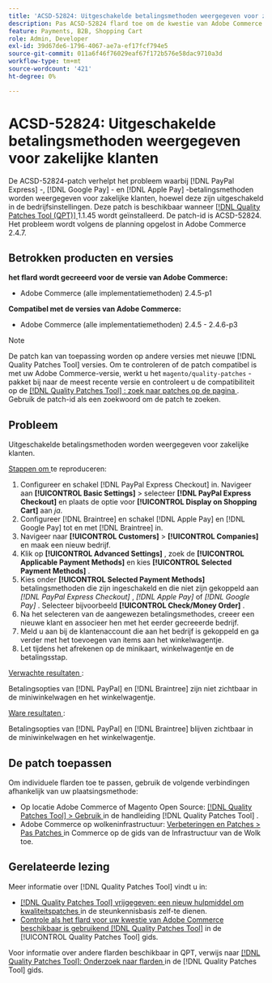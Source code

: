 ```yaml
---
title: 'ACSD-52824: Uitgeschakelde betalingsmethoden weergegeven voor zakelijke klanten'
description: Pas ACSD-52824 flard toe om de kwestie van Adobe Commerce te bevestigen waar  [!DNL PayPal Express], [!DNL Google Pay], and [!DNL Apple Pay]  betalingsmethodes voor bedrijfklanten ondanks het worden onbruikbaar gemaakt in de bedrijfmontages verschijnen.
feature: Payments, B2B, Shopping Cart
role: Admin, Developer
exl-id: 39d67de6-1796-4067-ae7a-ef17fcf794e5
source-git-commit: 011a6f46f76029eaf67f172b576e58dac9710a3d
workflow-type: tm+mt
source-wordcount: '421'
ht-degree: 0%

---
```


# ACSD-52824: Uitgeschakelde betalingsmethoden weergegeven voor zakelijke klanten

De ACSD-52824-patch verhelpt het probleem waarbij [!DNL PayPal Express] -, [!DNL Google Pay] - en [!DNL Apple Pay] -betalingsmethoden worden weergegeven voor zakelijke klanten, hoewel deze zijn uitgeschakeld in de bedrijfsinstellingen. Deze patch is beschikbaar wanneer [[!DNL Quality Patches Tool (QPT)] ](https://experienceleague.adobe.com/nl/docs/commerce-operations/tools/quality-patches-tool/quality-patches-tool-to-self-serve-quality-patches) 1.1.45 wordt geïnstalleerd. De patch-id is ACSD-52824. Het probleem wordt volgens de planning opgelost in Adobe Commerce 2.4.7.

## Betrokken producten en versies

**het flard wordt gecreeerd voor de versie van Adobe Commerce:**

* Adobe Commerce (alle implementatiemethoden) 2.4.5-p1

**Compatibel met de versies van Adobe Commerce:**

* Adobe Commerce (alle implementatiemethoden) 2.4.5 - 2.4.6-p3

>[!NOTE]
>
>De patch kan van toepassing worden op andere versies met nieuwe [!DNL Quality Patches Tool] versies. Om te controleren of de patch compatibel is met uw Adobe Commerce-versie, werkt u het `magento/quality-patches` -pakket bij naar de meest recente versie en controleert u de compatibiliteit op de [[!DNL Quality Patches Tool] : zoek naar patches op de pagina ](https://experienceleague.adobe.com/tools/commerce-quality-patches/index.html?lang=nl-NL) . Gebruik de patch-id als een zoekwoord om de patch te zoeken.

## Probleem

Uitgeschakelde betalingsmethoden worden weergegeven voor zakelijke klanten.

<u> Stappen om </u> te reproduceren:

1. Configureer en schakel [!DNL PayPal Express Checkout] in. Navigeer aan **[!UICONTROL Basic Settings]** > selecteer **[!DNL PayPal Express Checkout]** en plaats de optie voor **[!UICONTROL Display on Shopping Cart]** aan *ja*.
1. Configureer [!DNL Braintree] en schakel [!DNL Apple Pay] en [!DNL Google Pay] tot en met [!DNL Braintree] in.
1. Navigeer naar **[!UICONTROL Customers]** > **[!UICONTROL Companies]** en maak een nieuw bedrijf.
1. Klik op **[!UICONTROL Advanced Settings]** , zoek de **[!UICONTROL Applicable Payment Methods]** en kies **[!UICONTROL Selected Payment Methods]** .
1. Kies onder **[!UICONTROL Selected Payment Methods]** betalingsmethoden die zijn ingeschakeld en die niet zijn gekoppeld aan *[!DNL PayPal Express Checkout]* , *[!DNL Apple Pay]* of *[!DNL Google Pay]* . Selecteer bijvoorbeeld **[!UICONTROL Check/Money Order]** .
1. Na het selecteren van de aangewezen betalingsmethodes, creeer een nieuwe klant en associeer hen met het eerder gecreeerde bedrijf.
1. Meld u aan bij de klantenaccount die aan het bedrijf is gekoppeld en ga verder met het toevoegen van items aan het winkelwagentje.
1. Let tijdens het afrekenen op de minikaart, winkelwagentje en de betalingsstap.

<u> Verwachte resultaten </u>:

Betalingsopties van [!DNL PayPal] en [!DNL Braintree] zijn niet zichtbaar in de miniwinkelwagen en het winkelwagentje.

<u> Ware resultaten </u>:

Betalingsopties van [!DNL PayPal] en [!DNL Braintree] blijven zichtbaar in de miniwinkelwagen en het winkelwagentje.

## De patch toepassen

Om individuele flarden toe te passen, gebruik de volgende verbindingen afhankelijk van uw plaatsingsmethode:

* Op locatie Adobe Commerce of Magento Open Source: [[!DNL Quality Patches Tool] > Gebruik ](/help/tools/quality-patches-tool/usage.md) in de handleiding [!DNL Quality Patches Tool] .
* Adobe Commerce op wolkeninfrastructuur: [ Verbeteringen en Patches > Pas Patches ](https://experienceleague.adobe.com/docs/commerce-cloud-service/user-guide/develop/upgrade/apply-patches.html?lang=nl-NL) in Commerce op de gids van de Infrastructuur van de Wolk toe.

## Gerelateerde lezing

Meer informatie over [!DNL Quality Patches Tool] vindt u in:

* [[!DNL Quality Patches Tool]  vrijgegeven: een nieuw hulpmiddel om kwaliteitspatches ](https://experienceleague.adobe.com/nl/docs/commerce-operations/tools/quality-patches-tool/quality-patches-tool-to-self-serve-quality-patches) in de steunkennisbasis zelf-te dienen.
* [ Controle als het flard voor uw kwestie van Adobe Commerce beschikbaar is gebruikend  [!DNL Quality Patches Tool]](/help/tools/quality-patches-tool/patches-available-in-qpt/check-patch-for-magento-issue-with-magento-quality-patches.md) in de [!UICONTROL Quality Patches Tool] gids.


Voor informatie over andere flarden beschikbaar in QPT, verwijs naar [[!DNL Quality Patches Tool]: Onderzoek naar flarden ](https://experienceleague.adobe.com/tools/commerce-quality-patches/index.html?lang=nl-NL) in de [!DNL Quality Patches Tool] gids.
